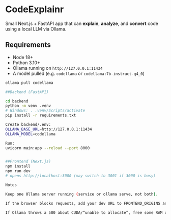 # CodeExplainr

Small Next.js + FastAPI app that can **explain**, **analyze**, and **convert** code using a local LLM via Ollama.

## Requirements
- Node 18+
- Python 3.10+
- Ollama running on `http://127.0.0.1:11434`
- A model pulled (e.g. `codellama` or `codellama:7b-instruct-q4_0`)

```bash
ollama pull codellama

##Backend (FastAPI)

cd backend
python -m venv .venv
# Windows: . .venv/Scripts/activate
pip install -r requirements.txt

Create backend/.env:
OLLAMA_BASE_URL=http://127.0.0.1:11434
OLLAMA_MODEL=codellama

Run:
uvicorn main:app --reload --port 8000


##Frontend (Next.js)
npm install
npm run dev
# opens http://localhost:3000 (may switch to 3001 if 3000 is busy)

Notes

Keep one Ollama server running (service or ollama serve, not both).

If the browser blocks requests, add your dev URL to FRONTEND_ORIGINS and restart the backend.

If Ollama throws a 500 about CUDA/“unable to allocate”, free some RAM or use the 7b-instruct-q4_0 tag.


